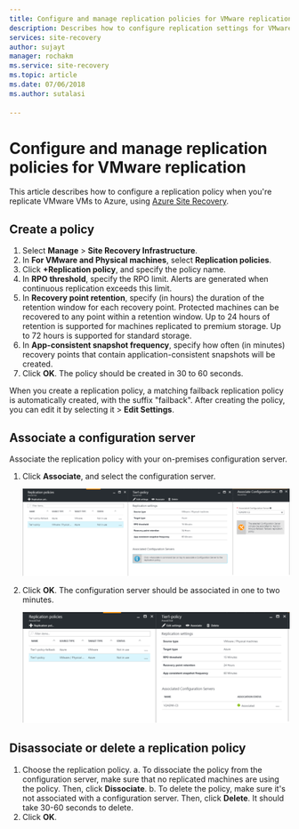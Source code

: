 ```yaml
---
title: Configure and manage replication policies for VMware replication with Azure Site Recovery| Microsoft Docs
description: Describes how to configure replication settings for VMware replication to Azure with Azure Site Recovery.
services: site-recovery
author: sujayt
manager: rochakm
ms.service: site-recovery
ms.topic: article
ms.date: 07/06/2018
ms.author: sutalasi

---
```

# Configure and manage replication policies for VMware replication
This article describes how to configure a replication policy when you're replicate VMware VMs to Azure, using [Azure Site Recovery](site-recovery-overview.md).


## Create a policy

1. Select **Manage** > **Site Recovery Infrastructure**.
1. In **For VMware and Physical machines**, select **Replication policies**. 
1. Click **+Replication policy**, and specify the policy name.
1. In **RPO threshold**, specify the RPO limit. Alerts are generated when continuous replication exceeds this limit.
1. In **Recovery point retention**, specify (in hours) the duration of the retention window for each recovery point. Protected machines can be recovered to any point within a retention window. Up to 24 hours of retention is supported for machines replicated to premium storage. Up to 72 hours is supported for standard storage.
1. In **App-consistent snapshot frequency**, specify how often (in minutes) recovery points that contain application-consistent snapshots will be created.
1. Click **OK**. The policy should be created in 30 to 60 seconds.

When you create a replication policy, a matching failback replication policy is automatically created, with the suffix "failback". After creating the policy, you can edit it by selecting it > **Edit Settings**.

## Associate a configuration server 

Associate the replication policy with your on-premises configuration server.

1. Click **Associate**, and select the configuration server.

    ![Associate configuration server](./media/vmware-azure-set-up-replication/associate1.png)

1. Click **OK**. The configuration server should be associated in one to two minutes.

    ![Configuration server association](./media/vmware-azure-set-up-replication/associate2.png)


## Disassociate or delete a replication policy
1. Choose the replication policy.
    a. To dissociate the policy from the configuration server, make sure that no replicated machines are using the policy. Then, click **Dissociate**.
    b. To delete the policy, make sure it's not associated with a configuration server. Then, click **Delete**. It should take 30-60 seconds to delete.
1. Click **OK**.
